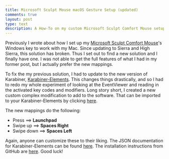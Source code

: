 ```yaml
---
title: Microsoft Sculpt Mouse macOS Gesture Setup (updated)
comments: true
layout: post
type: text
description: A How-To on my custom Microsoft Sculpt Comfort Mouse setup for Macs using Karabiner.
---
```


Previously I wrote about how I set up my [Microsoft Sculpt Comfort Mouse](https://www.microsoft.com/accessories/en-us/products/mice/sculpt-comfort-mouse/h3s-00003)'s Windows key to work with my Mac. Since updating to Sierra and High Sierra, this solution has broken. Thus I set out to find a new solution and I finally have one. I was not able to get the full features of what I had in my former post, but I actually prefer the new mappings. 

To fix the my previous solution, I had to update to the new version of Karabiner, [Karabiner-Elements](https://pqrs.org/osx/karabiner/). This changes things drastically, and so I had to redo my whole experiment of looking at the EventViewer and reading in the activated key codes and modifiers. Long story short, I created a new custom complex modification to add to the software. That can be imported to your Karabiner-Elements by clicking [here](karabiner://karabiner/assets/complex_modifications/import?url=http://www.drewdunne/karabiner/ms_sculpt_mouse.json). 

The new mappings do the following:

- Press ==> **Launchpad**
- Swipe up ==> **Spaces Right**
- Swipe down ==> **Spaces Left**

Again, anyone can customize these to their liking. The JSON documentation for Karabiner-Elements can be found [here](https://pqrs.org/osx/karabiner/json.html). The installation instructions from GitHub are [here](https://github.com/pqrs-org/KE-complex_modifications). Good luck!
